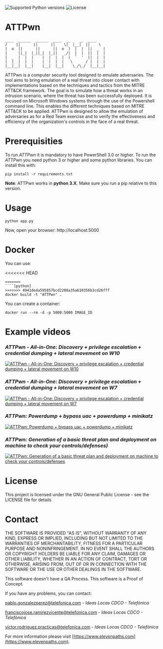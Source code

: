 ![Supported Python versions](https://img.shields.io/badge/python-3.6-blue.svg?style=flat-square)
![License](https://img.shields.io/badge/license-GNU-green.svg?style=flat-square)

# **ATTPwn**

```
____  ______  ______  ____  __    __  ____  
/    ||      ||      ||    \|  |__|  ||    \
|  o  ||      ||      ||  o  )  |  |  ||  _  |
|     ||_|  |_||_|  |_||   _/|  |  |  ||  |  |
|  _  |  |  |    |  |  |  |  |  `  '  ||  |  |
|  |  |  |  |    |  |  |  |   \      / |  |  |
|__|__|  |__|    |__|  |__|    \_/\_/  |__|__|

```

ATTPwn is a computer security tool designed to emulate adversaries. The tool aims to bring emulation of a real threat into closer contact with implementations based on the techniques and tactics from the MITRE ATT&CK framework. The goal is to simulate how a threat works in an intrusion scenario, where the threat has been successfully deployed. It is focused on Microsoft Windows systems through the use of the Powershell command line. This enables the different techniques based on MITRE ATT&CK to be applied. ATTPwn is designed to allow the emulation of adversaries as for a Red Team exercise and to verify the effectiveness and efficiency of the organization's controls in the face of a real threat.  

# Prerequisities
To run *ATTPwn* it is mandatory to have PowerShell 3.0 or higher.
To run the *ATTPwn* you need python 3 or higher and some python libraries. You can install this with:
```[python]
pip install -r requirements.txt
```

**Note**: ATTPwn works in **python 3.X**. Make sure you run a pip relative to this version.
# Usage
```[python]
python app.py
```
Now, open your browser: http://localhost:5000

# Docker

You can use:

<<<<<<< HEAD
```[python]
=======
````[python]
>>>>>>> 4941deda595857bcd2208a35a610356b3cd26fff
docker build -t "ATTPwn" .
```

You can create a container:

```[python]
docker run --rm -d -p 5000:5000 IMAGE_ID
```

# Example videos

### *ATTPwn - All-in-One: Discovery + privilege escalation + credential dumping + lateral movement on W10*
[![ATTPwn - All-in-One: Discovery + privilege escalation + credential dumping + lateral movement on W10](https://img.youtube.com/vi/2Y3F5uxXXSM/0.jpg)](https://youtu.be/2Y3F5uxXXSM)
### *ATTPwn - All-in-One: Discovery + privilege escalation + credential dumping + lateral movement on W7*
[![ATTPwn - All-in-One: Discovery + privilege escalation + credential dumping + lateral movement on W7](https://img.youtube.com/vi/Dge8Pquw4Bw/0.jpg)](https://youtu.be/Dge8Pquw4Bw)
### *ATTPwn: Powerdump + bypass uac + powerdump + minikatz*
[![ATTPwn: Powerdump + bypass uac + powerdump + minikatz](https://img.youtube.com/vi/VQHVgfgdJwM/0.jpg)](https://youtu.be/VQHVgfgdJwM)
### *ATTPwn: Generation of a basic threat plan and deployment on machine to check your controls/defenses)*
[![ATTPwn: Generation of a basic threat plan and deployment on machine to check your controls/defenses](https://img.youtube.com/vi/hyojkQHJxbA/0.jpg)](https://youtu.be/hyojkQHJxbA)



# License

This project is licensed under the GNU General Public License - see the LICENSE file for details

# Contact

THE SOFTWARE IS PROVIDED "AS IS", WITHOUT WARRANTY OF ANY KIND, EXPRESS OR IMPLIED, INCLUDING BUT NOT LIMITED TO THE WARRANTIES OF MERCHANTABILITY, FITNESS FOR A PARTICULAR PURPOSE AND NONINFRINGEMENT. IN NO EVENT SHALL THE AUTHORS OR COPYRIGHT HOLDERS BE LIABLE FOR ANY CLAIM, DAMAGES OR OTHER LIABILITY, WHETHER IN AN ACTION OF CONTRACT, TORT OR OTHERWISE, ARISING FROM, OUT OF OR IN CONNECTION WITH THE SOFTWARE OR THE USE OR OTHER DEALINGS IN THE SOFTWARE.

This software doesn't have a QA Process. This software is a Proof of Concept.

If you have any problems, you can contact:

<pablo.gonzalezperez@telefonica.com> - *Ideas Locas CDCO - Telefónica*

<franciscojose.ramirezvicente@telefonica.com> - *Ideas Locas CDCO - Telefónica*

<victor.rodriguez.practicas@telefonica.com> - *Ideas Locas CDCO - Telefónica*

For more information please visit [https://www.elevenpaths.com](https://www.elevenpaths.com).
